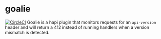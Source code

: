 # goalie
[![CircleCI](https://circleci.com/gh/synapsestudios/goalie/tree/master.svg?style=svg)](https://circleci.com/gh/synapsestudios/goalie/tree/master)
Goalie is a hapi plugin that monitors requests for an `api-version` header and will return a 412 instead of running handlers when a version mismatch is detected.
